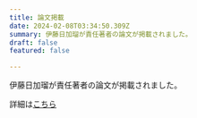 ```yaml
---
title: 論文掲載
date: 2024-02-08T03:34:50.309Z
summary: 伊藤日加瑠が責任著者の論文が掲載されました。
draft: false
featured: false

---
```

伊藤日加瑠が責任著者の論文が掲載されました。

詳細は[こちら](https://www.sciencedirect.com/science/article/pii/S000689932300505X?via%3Dihub)